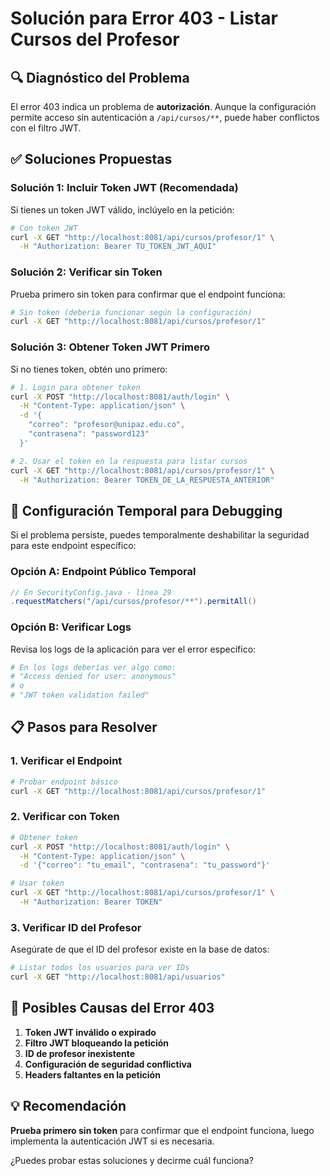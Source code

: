 # Solución para Error 403 - Listar Cursos del Profesor

## 🔍 **Diagnóstico del Problema**

El error 403 indica un problema de **autorización**. Aunque la configuración permite acceso sin autenticación a `/api/cursos/**`, puede haber conflictos con el filtro JWT.

## ✅ **Soluciones Propuestas**

### **Solución 1: Incluir Token JWT (Recomendada)**

Si tienes un token JWT válido, inclúyelo en la petición:

```bash
# Con token JWT
curl -X GET "http://localhost:8081/api/cursos/profesor/1" \
  -H "Authorization: Bearer TU_TOKEN_JWT_AQUI"
```

### **Solución 2: Verificar sin Token**

Prueba primero sin token para confirmar que el endpoint funciona:

```bash
# Sin token (debería funcionar según la configuración)
curl -X GET "http://localhost:8081/api/cursos/profesor/1"
```

### **Solución 3: Obtener Token JWT Primero**

Si no tienes token, obtén uno primero:

```bash
# 1. Login para obtener token
curl -X POST "http://localhost:8081/auth/login" \
  -H "Content-Type: application/json" \
  -d '{
    "correo": "profesor@unipaz.edu.co",
    "contrasena": "password123"
  }'

# 2. Usar el token en la respuesta para listar cursos
curl -X GET "http://localhost:8081/api/cursos/profesor/1" \
  -H "Authorization: Bearer TOKEN_DE_LA_RESPUESTA_ANTERIOR"
```

## 🔧 **Configuración Temporal para Debugging**

Si el problema persiste, puedes temporalmente deshabilitar la seguridad para este endpoint específico:

### **Opción A: Endpoint Público Temporal**
```java
// En SecurityConfig.java - línea 29
.requestMatchers("/api/cursos/profesor/**").permitAll()
```

### **Opción B: Verificar Logs**
Revisa los logs de la aplicación para ver el error específico:
```bash
# En los logs deberías ver algo como:
# "Access denied for user: anonymous"
# o
# "JWT token validation failed"
```

## 📋 **Pasos para Resolver**

### **1. Verificar el Endpoint**
```bash
# Probar endpoint básico
curl -X GET "http://localhost:8081/api/cursos/profesor/1"
```

### **2. Verificar con Token**
```bash
# Obtener token
curl -X POST "http://localhost:8081/auth/login" \
  -H "Content-Type: application/json" \
  -d '{"correo": "tu_email", "contrasena": "tu_password"}'

# Usar token
curl -X GET "http://localhost:8081/api/cursos/profesor/1" \
  -H "Authorization: Bearer TOKEN"
```

### **3. Verificar ID del Profesor**
Asegúrate de que el ID del profesor existe en la base de datos:
```bash
# Listar todos los usuarios para ver IDs
curl -X GET "http://localhost:8081/api/usuarios"
```

## 🚨 **Posibles Causas del Error 403**

1. **Token JWT inválido o expirado**
2. **Filtro JWT bloqueando la petición**
3. **ID de profesor inexistente**
4. **Configuración de seguridad conflictiva**
5. **Headers faltantes en la petición**

## 💡 **Recomendación**

**Prueba primero sin token** para confirmar que el endpoint funciona, luego implementa la autenticación JWT si es necesaria.

¿Puedes probar estas soluciones y decirme cuál funciona?
